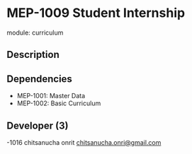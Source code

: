 # MEP-1009 Student Internship

module: curriculum

## Description

## Dependencies
- MEP-1001: Master Data
- MEP-1002: Basic Curriculum

## Developer (3)
-1016 chitsanucha onrit chitsanucha.onri@gmail.com

